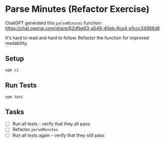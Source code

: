 # Parse Minutes (Refactor Exercise)

ChatGPT generated this `parseMinutes` function: https://chat.openai.com/share/62dfbe63-a549-40eb-9ca4-e1ccc34888d8

It's hard to read and hard to follow. Refactor the function for improved readability.

## Setup

```
npm ci
```

## Run Tests

```
npm test
```

## Tasks

- [ ] Run all tests - verify that they all pass
- [ ] Refactor `parseMinutes`
- [ ] Run all tests again - verify that they still pass
